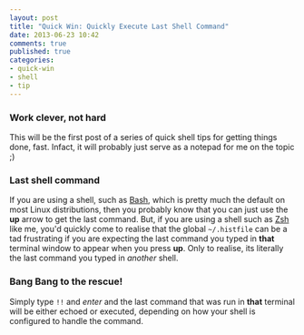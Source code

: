 ```yaml
---
layout: post
title: "Quick Win: Quickly Execute Last Shell Command"
date: 2013-06-23 10:42
comments: true
published: true
categories:  
- quick-win
- shell
- tip
---
```


### Work clever, not hard
This will be the first post of a series of quick shell tips for getting things done, fast. Infact, it will probably just serve as a notepad for me on the topic ;) 

### Last shell command
If you are using a shell, such as [Bash](http://www.gnu.org/software/bash/bash.html), which is pretty much the default on most Linux distributions, then you probably know that you can just use the **up** arrow to get the last command. But, if you are using a shell such as [Zsh](http://www.zsh.org/) like me, you'd quickly come to realise that the global `~/.histfile` can be a tad frustrating if you are expecting the last command you typed in **that** terminal window to appear when you press **up**. Only to realise, its literally the last command you typed in *another* shell.

### Bang Bang to the rescue!
Simply type ``!!`` and *enter* and the last command that was run in **that** terminal will be either echoed or executed, depending on how your shell is configured to handle the command.

